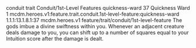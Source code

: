 <ability>
  <metadata>
    <class>conduit</class>
    <feature_type>trait</feature_type>
    <file_dpath>Conduit/1st-Level Features</file_dpath>
    <item_id>quickness-ward</item_id>
    <item_index>37</item_index>
    <item_name>Quickness Ward</item_name>
    <level>1</level>
    <scc>mcdm.heroes.v1:feature.trait.conduit.1st-level-feature:quickness-ward</scc>
    <scdc>1.1.1:13.1.8.1:37</scdc>
    <source>mcdm.heroes.v1</source>
    <type>feature/trait/conduit/1st-level-feature</type>
  </metadata>
  <effects>
    <effect type="mundane">The gods imbue a divine swiftness within you. Whenever an adjacent creature deals damage to you, you can shift up to a number of squares equal to your Intuition score after the damage is dealt.</effect>
  </effects>
</ability>
